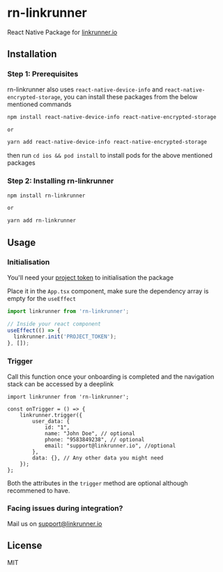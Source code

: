 # rn-linkrunner

React Native Package for [linkrunner.io](https://www.linkrunner.io)

## Installation

### Step 1: Prerequisites

rn-linkrunner also uses `react-native-device-info` and `react-native-encrypted-storage`, you can install these packages from the below mentioned commands

```sh
npm install react-native-device-info react-native-encrypted-storage

or

yarn add react-native-device-info react-native-encrypted-storage
```

then run `cd ios && pod install` to install pods for the above mentioned packages

### Step 2: Installing rn-linkrunner

```sh
npm install rn-linkrunner

or

yarn add rn-linkrunner
```

## Usage

### Initialisation

You'll need your [project token](https://www.linkrunner.io/dashboard?m=documentation) to initialisation the package

Place it in the `App.tsx` component, make sure the dependency array is empty for the `useEffect`

```js
import linkrunner from 'rn-linkrunner';

// Inside your react component
useEffect(() => {
  linkrunner.init('PROJECT_TOKEN');
}, []);
```

### Trigger

Call this function once your onboarding is completed and the navigation stack can be accessed by a deeplink

```JSX
import linkrunner from 'rn-linkrunner';

const onTrigger = () => {
    linkrunner.trigger({
        user_data: {
            id: "1",
            name: "John Doe", // optional
            phone: "9583849238", // optional
            email: "support@linkrunner.io", //optional
        },
        data: {}, // Any other data you might need
    });
};
```

Both the attributes in the `trigger` method are optional although recommened to have.

### Facing issues during integration?

Mail us on support@linkrunner.io

<!-- ## Contributing

See the [contributing guide](CONTRIBUTING.md) to learn how to contribute to the repository and the development workflow. -->

## License

MIT
